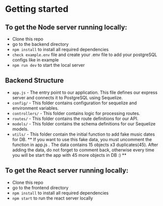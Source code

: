 # Getting started

## To get the Node server running locally:

- Clone this repo
- go to the backend directory
- `npm install` to install all required dependencies
- `check example.env` file and create your .env file to add your postgreSQL configs like in example
- `npm run dev` to start the local server

## Backend Structure

- `app.js` - The entry point to our application. This file defines our express server and connects it to PostgreSQL using Sequelize.
- `config/` - This folder contains configuration for sequelize and environment variables.
- `controllers/` - This folder contains logic for processing routes.
- `routes/` - This folder contains the route definitions for our API.
- `models/` - This folder contains the schema definitions for our Sequelize models.
- `utils/` - This folder contain the initial function to add fake music dates for DB. 
** If you want to use this fake data, you must uncomment the function in app.js . The data contains 15 objects x3 duplicates(45). After adding the data, do not forget to comment back, otherwise every time you will be start the app with 45 more objects in DB :) **


## To get the React server running locally:

- Clone this repo
- go to the frontend directory
- `npm install` to install all required dependencies
- `npm start` to run the react server locally
